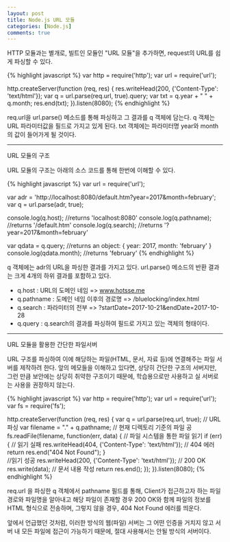 ```yaml
---
layout: post
title: Node.js URL 모듈
categories: [Node.js]
comments: true
---
```


HTTP 모듈과는 별개로, 빌트인 모듈인 "URL 모듈"을 추가하면, request의 URL를 쉽게 파싱할 수 있다.

{% highlight javascript %}
var http = require('http');
var url = require('url');
 
http.createServer(function (req, res) {
  res.writeHead(200, {'Content-Type': 'text/html'});
  var q = url.parse(req.url, true).query;
  var txt = q.year + " " + q.month;
  res.end(txt);
}).listen(8080);
{% endhighlight %}

req.url을 url.parse() 메소드를 통해 파싱하고 그 결과를 q 객체에 담는다.
q 객체는 URL 파라미터값을 필드로 가지고 있게 된다.
txt 객체에는 파라미터명 year와 month 의 값이 들어가게 될 것이다.

---------------

URL 모듈의 구조

URL 모듈의 구조는 아래의 소스 코드를 통해 한번에 이해할 수 있다.

{% highlight javascript %}
var url = require('url');

var adr = 'http://localhost:8080/default.htm?year=2017&month=february';
var q = url.parse(adr, true);
 
console.log(q.host); //returns 'localhost:8080'
console.log(q.pathname); //returns '/default.htm'
console.log(q.search); //returns '?year=2017&month=february'
 
var qdata = q.query; //returns an object: { year: 2017, month: 'february' }
console.log(qdata.month); //returns 'february'
{% endhighlight %}

q 객체에는 adr의 URL을 파싱한 결과를 가지고 있다.
url.parse() 메소드의 반환 결과는 크게 4개의 하위 결과를 포함하고 있다.
- q.host : URL의 도메인 네임 => www.hotsse.me
- q.pathname : 도메인 네임 이후의 경로명 => /bluelocking/index.html 
- q.search : 파라미터의 전부 => ?startDate=2017-10-21&endDate=2017-10-28
- q.query : q.search의 결과를 파싱하여 필드로 가지고 있는 객체의 형태이다.

-------------------------

URL 모듈을 활용한 간단한 파일서버

URL 구조를 파싱하여 이에 해당하는 파일(HTML, 문서, 자료 등)에 연결해주는 파일 서버를 제작하려 한다.
앞의 메모들을 이해하고 있다면, 상당히 간단한 구조의 서버지만, 그런 만큼 보안에는 상당히 취약한 구조이기 때문에, 학습용으로만 사용하고 실 서버로는 사용을 권장하지 않는다.

{% highlight javascript %}
var http = require('http');
var url = require('url');
var fs = require('fs');
 
http.createServer(function (req, res) {
  var q = url.parse(req.url, true); // URL 파싱
  var filename = "." + q.pathname; // 현재 디렉토리 기준의 파일 공
  fs.readFile(filename, function(err, data) { // 파일 시스템을 통한 파일 읽기
    if (err) { 
        // 읽기 실패
        res.writeHead(404, {'Content-Type': 'text/html'}); // 404 에러
        return res.end("404 Not Found");
    }  
    //읽기 성공
    res.writeHead(200, {'Content-Type': 'text/html'}); // 200 OK
    res.write(data); // 문서 내용 작성
    return res.end();
  });
}).listen(8080);
{% endhighlight %}

req.url 을 파싱한 q 객체에서 pathname 필드를 통해, Client가 접근하고자 하는 파일 경로와 파일명을 알아내고 해당 파일이 존재할 경우 200 OK와 함께 파일의 정보를 HTML 형식으로 전송하며, 그렇지 않을 경우, 404 Not Found 에러를 띄운다.

앞에서 언급했던 것처럼, 이러한 방식의 웹(파일) 서버는 그 어떤 인증을 거치지 않고 서버 내 모든 파일에 접근이 가능하기 때문에, 절대 사용해서는 안될 방식의 서버이다.

